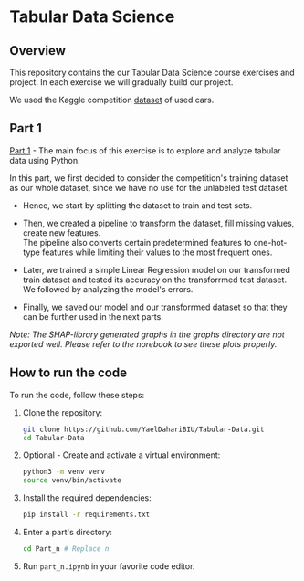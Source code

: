 # Tabular Data Science

## Overview
This repository contains the our Tabular Data Science course exercises and project. In each exercise we will gradually build our project.

We used the Kaggle competition [dataset](https://www.kaggle.com/competitions/playground-series-s4e9/data) of used cars.

## Part 1

[Part 1](./Part_1) - The main focus of this exercise is to explore and analyze tabular data using Python.

In this part, we first decided to consider the competition's training dataset as our whole dataset, since we have no use for the unlabeled test dataset.
<br>
* Hence, we start by splitting the dataset to train and test sets.

* Then, we created a pipeline to transform the dataset, fill missing values, create new features. <br>
The pipeline also converts certain predetermined features to one-hot-type features while limiting their values to the most frequent ones.

* Later, we trained a simple Linear Regression model on our transformed train dataset and tested its accuracy on the transforrmed test dataset. We followed by analyzing the model's errors.

* Finally, we saved our model and our transforrmed dataset so that they can be further used in the next parts.

*Note: The SHAP-library generated graphs in the graphs directory are not exported well. Please refer to the norebook to see these plots properly.*

## How to run the code

To run the code, follow these steps:

1. Clone the repository:
	```bash
	git clone https://github.com/YaelDahariBIU/Tabular-Data.git
	cd Tabular-Data
	```

2. Optional - Create and activate a virtual environment:
	```bash
	python3 -m venv venv
	source venv/bin/activate
	```

3. Install the required dependencies:
	```bash
	pip install -r requirements.txt
	```
4. Enter a part's directory: 
	```bash
	cd Part_n # Replace n
	```

5. Run `part_n.ipynb` in your favorite code editor.

